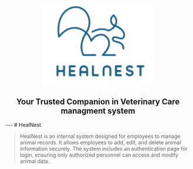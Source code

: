 <p align="center">
  <img src="Assets/logo.png" alt="HealNest Logo" width="300"/>
</p>

<h2 align="center">
   Your Trusted Companion in Veterinary Care managment system
</h2>
---
# HealNest 

>HealNest is an internal system designed for employees to manage animal records. It allows employees to add, edit, and delete animal information securely. The system includes an authentication page for login, ensuring only authorized personnel can access and modify animal data.
